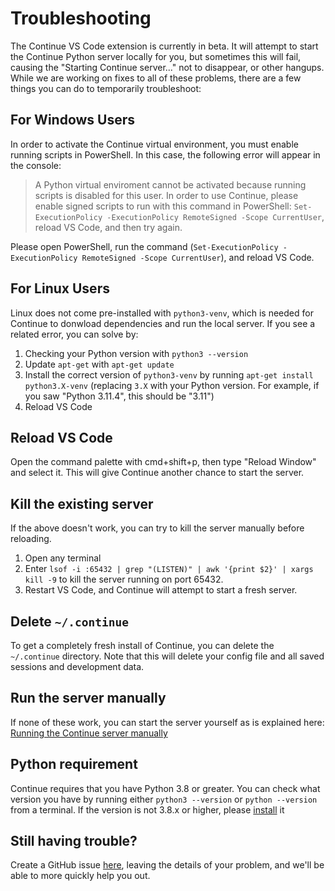 # Troubleshooting

The Continue VS Code extension is currently in beta. It will attempt to start the Continue Python server locally for you, but sometimes this will fail, causing the "Starting Continue server..." not to disappear, or other hangups. While we are working on fixes to all of these problems, there are a few things you can do to temporarily troubleshoot:

## For Windows Users

In order to activate the Continue virtual environment, you must enable running scripts in PowerShell. In this case, the following error will appear in the console:

> A Python virtual enviroment cannot be activated because running scripts is disabled for this user. In order to use Continue, please enable signed scripts to run with this command in PowerShell: `Set-ExecutionPolicy -ExecutionPolicy RemoteSigned -Scope CurrentUser`, reload VS Code, and then try again.

Please open PowerShell, run the command (`Set-ExecutionPolicy -ExecutionPolicy RemoteSigned -Scope CurrentUser`), and reload VS Code.

## For Linux Users

Linux does not come pre-installed with `python3-venv`, which is needed for Continue to donwload dependencies and run the local server. If you see a related error, you can solve by:

1. Checking your Python version with `python3 --version`
2. Update `apt-get` with `apt-get update`
3. Install the correct version of `python3-venv` by running `apt-get install python3.X-venv` (replacing `3.X` with your Python version. For example, if you saw "Python 3.11.4", this should be "3.11")
4. Reload VS Code

## Reload VS Code

Open the command palette with cmd+shift+p, then type "Reload Window" and select it. This will give Continue another chance to start the server.

## Kill the existing server

If the above doesn't work, you can try to kill the server manually before reloading.

1. Open any terminal
2. Enter `lsof -i :65432 | grep "(LISTEN)" | awk '{print $2}' | xargs kill -9` to kill the server running on port 65432.
3. Restart VS Code, and Continue will attempt to start a fresh server.

## Delete `~/.continue`

To get a completely fresh install of Continue, you can delete the `~/.continue` directory. Note that this will delete your config file and all saved sessions and development data.

## Run the server manually

If none of these work, you can start the server yourself as is explained here: [Running the Continue server manually](https://continue.dev/docs/how-continue-works)

## Python requirement

Continue requires that you have Python 3.8 or greater. You can check what version you have by running either `python3 --version` or `python --version` from a terminal.  If the version is not 3.8.x or higher, please [install](https://python.org) it

## Still having trouble?

Create a GitHub issue [here](https://github.com/continuedev/continue/issues/new?assignees=&labels=bug&projects=&template=bug-report-%F0%9F%90%9B.md&title=), leaving the details of your problem, and we'll be able to more quickly help you out.
